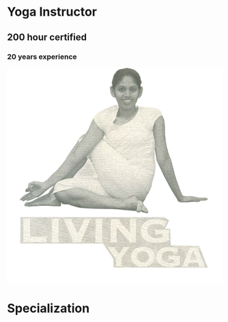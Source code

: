 # Yoga Instructor 
## 200 hour certified
### 20 years experience

![image 2](/assets/images/image2.png)

# Specialization
